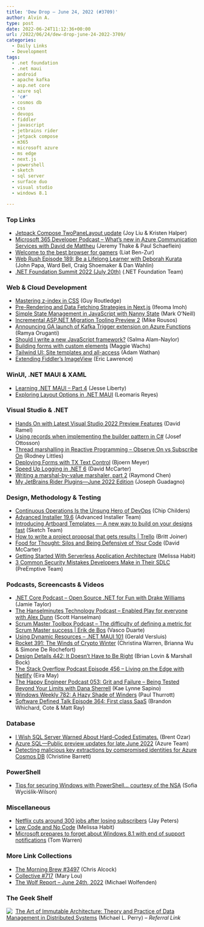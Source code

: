 ```yaml
---
title: 'Dew Drop – June 24, 2022 (#3709)'
author: Alvin A.
type: post
date: 2022-06-24T11:12:36+00:00
url: /2022/06/24/dew-drop-june-24-2022-3709/
categories:
  - Daily Links
  - Development
tags:
  - .net foundation
  - .net maui
  - android
  - apache kafka
  - asp.net core
  - azure sql
  - 'c#'
  - cosmos db
  - css
  - devops
  - fiddler
  - javascript
  - jetbrains rider
  - jetpack compose
  - m365
  - microsoft azure
  - ms edge
  - next.js
  - powershell
  - sketch
  - sql server
  - surface duo
  - visual studio
  - windows 8.1

---
```

### <a name="top"></a>Top Links

  * <a href="https://devblogs.microsoft.com/surface-duo/jetpack-compose-foldable-twopanelayout/?WT.mc_id=DOP-MVP-4025064" target="_blank" rel="noopener">Jetpack Compose TwoPaneLayout update</a> (Joy Liu & Kristen Halper)
  * <a href="https://www.m365devpodcast.com/e/what-s-new-in-azure-communication-services/" target="_blank" rel="noopener">Microsoft 365 Developer Podcast &#8211; What’s new in Azure Communication Services with David de Mattheu</a> (Jeremy Thake & Paul Schaeflein)
  * <a href="https://blogs.windows.com/windowsexperience/2022/06/23/welcome-to-the-best-browser-for-gamers/?WT.mc_id=WD-MVP-4025064" target="_blank" rel="noopener">Welcome to the best browser for gamers</a> (Liat Ben-Zur)
  * <a href="https://www.webrush.io/episodes/episode-189-be-a-lifelong-learner-with-deborah-kurata" target="_blank" rel="noopener">Web Rush Episode 189: Be a Lifelong Learner with Deborah Kurata</a> (John Papa, Ward Bell, Craig Shoemaker & Dan Wahlin)
  * <a href="https://www.dnfsummit.org/" target="_blank" rel="noopener">.NET Foundation Summit 2022 (July 20th)</a> (.NET Foundation Team)

### <a name="web"></a>Web & Cloud Development

  * <a href="https://www.sitepoint.com/atoz-css-z-index/?utm_source=rss" target="_blank" rel="noopener">Mastering z-index in CSS</a> (Guy Routledge)
  * <a href="https://www.telerik.com/blogs/pre-rendering-data-fetching-strategies-next-js" target="_blank" rel="noopener">Pre-Rendering and Data Fetching Strategies in Next.js</a> (Ifeoma Imoh)
  * <a href="https://www.sitepoint.com/simple-state-management-nanny-state/?utm_source=rss" target="_blank" rel="noopener">Simple State Management in JavaScript with Nanny State</a> (Mark O&#8217;Neill)
  * <a href="https://devblogs.microsoft.com/dotnet/incremental-asp-net-migration-tooling-preview-2/?WT.mc_id=DOP-MVP-4025064" target="_blank" rel="noopener">Incremental ASP.NET Migration Tooling Preview 2</a> (Mike Rousos)
  * <a href="https://techcommunity.microsoft.com/t5/apps-on-azure-blog/announcing-ga-launch-of-kafka-trigger-extension-on-azure/ba-p/3499015?WT.mc_id=DOP-MVP-4025064" target="_blank" rel="noopener">Announcing GA launch of Kafka Trigger extension on Azure Functions</a> (Ramya Oruganti)
  * <a href="https://whitep4nth3r.com/blog/should-i-write-a-new-javascript-framework/" target="_blank" rel="noopener">Should I write a new JavaScript framework?</a> (Salma Alam-Naylor)
  * <a href="http://filamentgroup.com/lab/forms-with-custom-elements/" target="_blank" rel="noopener">Building forms with custom elements</a> (Maggie Wachs)
  * <a href="https://tailwindcss.com/blog/2022-06-23-tailwind-templates-and-all-access" target="_blank" rel="noopener">Tailwind UI: Site templates and all-access</a> (Adam Wathan)
  * <a href="https://textslashplain.com/2022/06/23/extending-fiddlers-imageview/" target="_blank" rel="noopener">Extending Fiddler’s ImageView</a> (Eric Lawrence)

### <a name="silverlight"></a>WinUI, .NET MAUI & XAML

  * <a href="https://jesseliberty.com/2022/06/23/learning-net-maui-part-4/" target="_blank" rel="noopener">Learning .NET MAUI – Part 4</a> (Jesse Liberty)
  * <a href="https://www.telerik.com/blogs/exploring-layout-options-dotnet-maui" target="_blank" rel="noopener">Exploring Layout Options in .NET MAUI</a> (Leomaris Reyes)

### <a name="dotnet"></a>Visual Studio & .NET

  * <a href="https://visualstudiomagazine.com/articles/2022/06/23/vs2022-preview-features.aspx" target="_blank" rel="noopener">Hands On with Latest Visual Studio 2022 Preview Features</a> (David Ramel)
  * <a href="https://josef.codes/using-records-when-implementing-the-builder-pattern-in-c-sharp/" target="_blank" rel="noopener">Using records when implementing the builder pattern in C#</a> (Josef Ottosson)
  * <a href="https://rodneylittlesii.com//posts/topic/observe-subscribe-on-thread" target="_blank" rel="noopener">Thread marshalling in Reactive Programming &#8211; Observe On vs Subscribe On</a> (Rodney Littles)
  * <a href="https://www.textcontrol.com/blog/2022/06/23/deploying-forms-with-text-control/" target="_blank" rel="noopener">Deploying Forms with TX Text Control</a> (Bjoern Meyer)
  * <a href="https://dotnettips.wordpress.com/2022/06/24/speed-up-logging-in-net-6/" target="_blank" rel="noopener">Speed Up Logging in .NET 6</a> (David McCarter)
  * <a href="https://devblogs.microsoft.com/oldnewthing/20220623-00/?p=106778" target="_blank" rel="noopener">Writing a marshal-by-value marshaler, part 2</a> (Raymond Chen)
  * <a href="https://www.josephguadagno.net/2022/06/23/my-jetbrains-rider-plugins-june-2022-edition" target="_blank" rel="noopener">My JetBrains Rider Plugins—June 2022 Edition</a> (Joseph Guadagno)

### <a name="design"></a>Design, Methodology & Testing

  * <a href="https://thenewstack.io/continuous-operations-is-the-unsung-hero-of-devops/" target="_blank" rel="noopener">Continuous Operations Is the Unsung Hero of DevOps</a> (Chip Childers)
  * <a href="https://www.advancedinstaller.com/release-19.6.html" target="_blank" rel="noopener">Advanced Installer 19.6</a> (Advanced Installer Team)
  * <a href="https://www.sketch.com/blog/2022/06/23/introducing-artboard-templates/" target="_blank" rel="noopener">Introducing Artboard Templates — A new way to build on your designs fast</a> (Sketch Team)
  * <a href="https://blog.trello.com/how-to-write-project-proposal" target="_blank" rel="noopener">How to write a project proposal that gets results | Trello</a> (Britt Joiner)
  * <a href="https://dotnettips.wordpress.com/2022/06/23/food-for-thought-silos-and-being-defensive-of-your-code/" target="_blank" rel="noopener">Food for Thought: Silos and Being Defensive of Your Code</a> (David McCarter)
  * <a href="https://dzone.com/refcardz/getting-started-with-serverless-application-archit" target="_blank" rel="noopener">Getting Started With Serverless Application Architecture</a> (Melissa Habit)
  * <a href="https://www.preemptive.com/3-common-security-mistakes-developers-make-in-their-sdlc/" target="_blank" rel="noopener">3 Common Security Mistakes Developers Make in Their SDLC</a> (PreEmptive Team)

### <a name="podcasts"></a>Podcasts, Screencasts & Videos

  * <a href="https://dotnetcore.show/episode-101-open-source-net-for-fun-with-drake-williams/" target="_blank" rel="noopener">.NET Core Podcast &#8211; Open Source .NET for Fun with Drake Williams</a> (Jamie Taylor)
  * <a href="https://www.hanselminutes.com/846/enabled-play-for-everyone-with-alex-dunn" target="_blank" rel="noopener">The Hanselminutes Technology Podcast &#8211; Enabled Play for everyone with Alex Dunn</a> (Scott Hanselman)
  * <a href="https://scrummastertoolbox.libsyn.com/the-difficulty-of-defining-a-metric-for-scrum-master-success-erik-de-bos" target="_blank" rel="noopener">Scrum Master Toolbox Podcast &#8211; The difficulty of defining a metric for Scrum Master success | Erik de Bos</a> (Vasco Duarte)
  * <a href="http://www.youtube.com/watch?v=yMhoht9VaTM" target="_blank" rel="noopener">Using Dynamic Resources &#8211; .NET MAUI 101</a> (Gerald Versluis)
  * <a href="http://relay.fm/rocket/391" target="_blank" rel="noopener">Rocket 391: The Winds of Crypto Winter</a> (Christina Warren, Brianna Wu & Simone De Rochefort)
  * <a href="https://designdetails.fm/episodes/xpADahF4" target="_blank" rel="noopener">Design Details 442: It Doesn&#8217;t Have to Be Right</a> (Brian Lovin & Marshall Bock)
  * <a href="https://stackoverflow.blog/2022/06/24/living-on-the-edge-with-netlify-ep-456/" target="_blank" rel="noopener">The Stack Overflow Podcast Episode 456 &#8211; Living on the Edge with Netlify</a> (Eira May)
  * <a href="https://oasisofcourage.com/053-grit-and-failure-being-tested-beyond-your-limits-with-dana-sherrell/" target="_blank" rel="noopener">The Happy Engineer Podcast 053: Grit and Failure – Being Tested Beyond Your Limits with Dana Sherrell</a> (Kae Lynne Sapino)
  * <a href="https://www.thurrott.com/podcasts/windows-weekly/269073/windows-weekly-782-a-hazy-shade-of-winders" target="_blank" rel="noopener">Windows Weekly 782: A Hazy Shade of Winders</a> (Paul Thurrott)
  * <a href="https://www.softwaredefinedtalk.com/364" target="_blank" rel="noopener">Software Defined Talk Episode 364: First class SaaS</a> (Brandon Whichard, Cote & Matt Ray)

### <a name="sql"></a>Database

  * <a href="https://www.brentozar.com/archive/2022/06/i-wish-sql-server-warned-about-hard-coded-estimates/" target="_blank" rel="noopener">I Wish SQL Server Warned About Hard-Coded Estimates.</a> (Brent Ozar)
  * <a href="https://azure.microsoft.com/en-us/updates/azure-sql-public-preview-updates-for-late-june-2022/?WT.mc_id=DOP-MVP-4025064" target="_blank" rel="noopener">Azure SQL—Public preview updates for late June 2022</a> (Azure Team)
  * <a href="https://www.microsoft.com/security/blog/2022/06/23/detecting-malicious-key-extractions-by-compromised-identities-for-azure-cosmos-db/" target="_blank" rel="noopener">Detecting malicious key extractions by compromised identities for Azure Cosmos DB</a> (Christine Barrett)

### <a name="ps"></a>PowerShell

  * <a href="https://betanews.com/2022/06/24/tips-for-securing-windows-with-powershell-courtesy-of-the-nsa/" target="_blank" rel="noopener">Tips for securing Windows with PowerShell&#8230; courtesy of the NSA</a> (Sofia Wyciślik-Wilson)

### <a name="misc"></a>Miscellaneous

  * <a href="https://www.theverge.com/2022/6/23/23180281/netflix-layoffs-cuts-300-jobs" target="_blank" rel="noopener">Netflix cuts around 300 jobs after losing subscribers</a> (Jay Peters)
  * <a href="https://dzone.com/trendreports/low-code-and-no-code" target="_blank" rel="noopener">Low Code and No Code</a> (Melissa Habit)
  * <a href="https://www.theverge.com/2022/6/24/23181347/microsoft-windows-8-1-end-of-support-notifications-pop-ups" target="_blank" rel="noopener">Microsoft prepares to forget about Windows 8.1 with end of support notifications</a> (Tom Warren)

### <a name="links"></a>More Link Collections

  * <a href="https://blog.cwa.me.uk/2022/06/24/the-morning-brew-3497/" target="_blank" rel="noopener">The Morning Brew #3497</a> (Chris Alcock)
  * <a href="https://tympanus.net/codrops/collective/collective-717/" target="_blank" rel="noopener">Collective #717</a> (Mary Lou)
  * <a href="https://michael-wolfenden.github.io/2022/06/24/june-24th-2022/" target="_blank" rel="noopener">The Wolf Report &#8211; June 24th, 2022</a> (Michael Wolfenden)

### <a name="shelf"></a>The Geek Shelf

<a href="https://www.amazon.com/dp/1484259548/?tag=amavin-20" target="_blank" rel="noopener"><img decoding="async" align="left" style="margin: 0px 4px 0px 0px; border: 0px currentcolor; border-image: none; float: left; display: inline; background-image: none;" src="https://m.media-amazon.com/images/I/41gD2TQ2WZL._SS135_.jpg" border="0" /></a>&nbsp;<a href="https://www.amazon.com/dp/1484259548/?tag=amavin-20" target="_blank" rel="noopener">The Art of Immutable Architecture: Theory and Practice of Data Management in Distributed Systems</a> (Michael L. Perry) _&#8211; Referral Link_